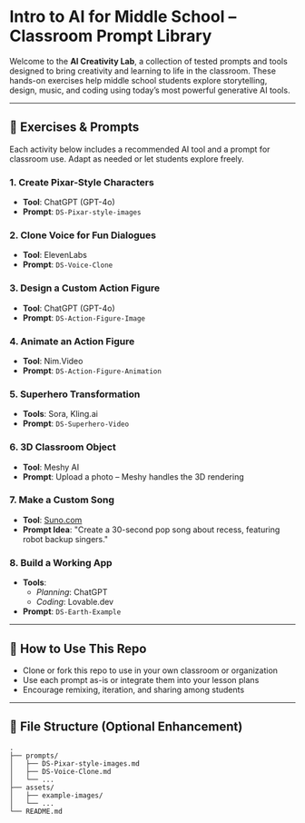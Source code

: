 # Intro to AI for Middle School – Classroom Prompt Library

Welcome to the **AI Creativity Lab**, a collection of tested prompts and tools designed to bring creativity and learning to life in the classroom. These hands-on exercises help middle school students explore storytelling, design, music, and coding using today’s most powerful generative AI tools.

---

## 🚀 Exercises & Prompts

Each activity below includes a recommended AI tool and a prompt for classroom use. Adapt as needed or let students explore freely.

### 1. Create Pixar-Style Characters
- **Tool**: ChatGPT (GPT-4o)
- **Prompt**: `DS-Pixar-style-images`

### 2. Clone Voice for Fun Dialogues
- **Tool**: ElevenLabs
- **Prompt**: `DS-Voice-Clone`

### 3. Design a Custom Action Figure
- **Tool**: ChatGPT (GPT-4o) 
- **Prompt**: `DS-Action-Figure-Image`

### 4. Animate an Action Figure
- **Tool**: Nim.Video
- **Prompt**: `DS-Action-Figure-Animation`

### 5. Superhero Transformation
- **Tools**: Sora, Kling.ai
- **Prompt**: `DS-Superhero-Video`

### 6. 3D Classroom Object
- **Tool**: Meshy AI
- **Prompt**: Upload a photo – Meshy handles the 3D rendering

### 7. Make a Custom Song
- **Tool**: [Suno.com](https://suno.com/)
- **Prompt Idea**: "Create a 30-second pop song about recess, featuring robot backup singers."

### 8. Build a Working App
- **Tools**:  
  - *Planning*: ChatGPT  
  - *Coding*: Lovable.dev  
- **Prompt**: `DS-Earth-Example`

---

## 🧠 How to Use This Repo

- Clone or fork this repo to use in your own classroom or organization
- Use each prompt as-is or integrate them into your lesson plans
- Encourage remixing, iteration, and sharing among students

---

## 📂 File Structure (Optional Enhancement)
```plaintext
.
├── prompts/
│   ├── DS-Pixar-style-images.md
│   ├── DS-Voice-Clone.md
│   └── ...
├── assets/
│   ├── example-images/
│   └── ...
└── README.md
